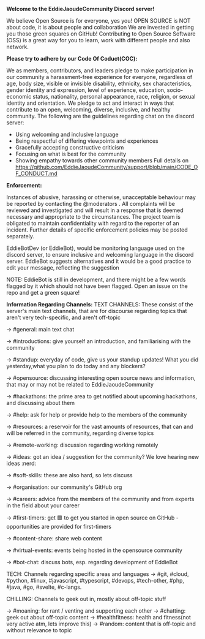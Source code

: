 **Welcome to the EddieJaoudeCommunity Discord server!**

We believe Open Source is for everyone, yes you!
OPEN SOURCE is NOT about code, it is about people and collaboration
We are invested in getting you those green squares on GitHub! Contributing to Open Source Software (OSS) is a great way for you to learn, work with different people and also network.

**Please try to adhere by our Code Of Coduct(COC):**

We as members, contributors, and leaders pledge to make participation in our
community a harassment-free experience for everyone, regardless of age, body
size, visible or invisible disability, ethnicity, sex characteristics, gender
identity and expression, level of experience, education, socio-economic status,
nationality, personal appearance, race, religion, or sexual identity
and orientation.
We pledge to act and interact in ways that contribute to an open, welcoming,
diverse, inclusive, and healthy community.
The following are the guidelines regarding chat on the discord server:
- Using welcoming and inclusive language
- Being respectful of differing viewpoints and experiences
- Gracefully accepting constructive criticism
- Focusing on what is best for the community
- Showing empathy towards other community members
Full details on https://github.com/EddieJaoudeCommunity/support/blob/main/CODE_OF_CONDUCT.md

**Enforcement:**

Instances of abusive, harassing or otherwise, unacceptable behaviour may be reported by contacting the @moderators . All complaints will be reviewed and investigated and will result in a response that is deemed necessary and appropriate to the circumstances. The project team is obligated to maintain confidentiality with regard to the reporter of an incident. Further details of specific enforcement policies may be posted separately.

EddieBotDev (or EddieBot), would be monitoring language used on the discord server, to ensure inclusive and welcoming language in the discord server. EddieBot suggests alternatives and it would be a good practice to edit your message, reflecting the suggestion

NOTE: EddieBot is still in development, and there might be a few words flagged by it which should not have been flagged. Open an issue on the repo and get a green square!

**Information Regarding Channels:**
TEXT CHANNELS: These consist of the server's main text channels, that are for discourse regarding topics that aren't very tech-specific, and aren't off-topic

-> #general: main text chat

-> #introductions: give yourself an introduction, and familiarising with the community

-> #standup: everyday of code, give us your standup updates! What you did yesterday,what you plan to do today and any blockers?

-> #opensource: discussing interesting open source news and information, that may or may not be related to EddieJaoudeCommunity

-> #hackathons: the prime area to get notified about upcoming hackathons, and discussing about them

-> #help: ask for help or provide help to the members of the community

-> #resources: a reservoir for the vast amounts of resources, that can and will be referred in the community, regarding diverse topics

-> #remote-working: discussion regarding working remotely

-> #ideas: got an idea / suggestion for the community? We love hearing new ideas :nerd: 

-> #soft-skills: these are also hard, so lets discuss

-> #organisation: our community's GitHub org

-> #careers: advice from the members of the community and from experts in the field about your career

-> #first-timers: get :green_square: to get you started in open source on GitHub - opportunities are provided for first-timers

-> #content-share: share web content

-> #virtual-events: events being hosted in the opensource community

-> #bot-chat: discuss bots, esp. regarding development of EddieBot

TECH: Channels regarding specific areas and languages
->  #git, #cloud, #python, #linux, #javascript, #typescript, #devops, #tech-other, #php, #java, #go, #svelte, #c-langs.

CHILLING: Channels to geek out in, mostly about off-topic stuff

-> #moaning: for rant / venting and supporting each other
-> #chatting: geek out about off-topic content
-> #healthfitness: health and fitness(not very active atm, lets improve this)
-> #random: content that is off-topic and without relevance to topic